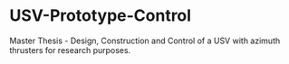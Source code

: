 # USV-Prototype-Control
Master Thesis - Design, Construction and Control of a USV with azimuth thrusters for research purposes.
